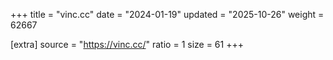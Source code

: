 +++
title = "vinc.cc"
date = "2024-01-19"
updated = "2025-10-26"
weight = 62667

[extra]
source = "https://vinc.cc/"
ratio = 1
size = 61
+++
